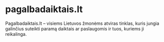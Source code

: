 # pagalbadaiktais.lt
Pagalbadaiktais.lt – visiems Lietuvos žmonėms atviras tinklas, kuris jungia galinčius suteikti paramą daiktais ar paslaugomis ir tuos, kuriems ji reikalinga. 
